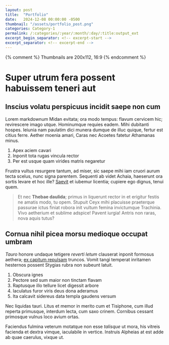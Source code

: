 ```yaml
---
layout: post
title:  "Portfolio"
date:   2024-12-08 00:00:00 -0500
thumbnail: "/assets/portfolio_post.png"
categories: Category-1
permalink: /:categories/:year/:month/:day/:title:output_ext
excerpt_begin_separator: <!-- excerpt-start -->
excerpt_separator: <!-- excerpt-end -->
---
```

{% comment %} 
    Thumbnails are 200x112, 16:9
{% endcomment %}



# Super utrum fera possent habuissem teneri aut

## Inscius volatu perspicuus incidit saepe non cum

Lorem markdownum Midan evitata; ora modo tempus: flavum cervicem hic;
revirescere imago utque. <!-- excerpt-start -->Hominumque requies eadem. Mihi dubitanti hospes.
Ieiunia nam paulatim dici munera dumque de illuc quique, fertur est citius
ferre. Aether moenia amari, Caras nec Acoetes fatetur Athamanas minus.<!-- excerpt-end -->

1. Apex aciem cavari
2. Inponit tota rugas vincula rector
3. Per est usque quam virides matris negaretur

Frustra vultus resurgere tantum, ad miser, sic saepe mihi iam cruori aurum tecta
scelus, nunc signa parentem. Sequenti ab videt Achaia, haeserunt ora sortis
levare et hoc ille? [Saevit](http://dum-ingreditur.net/) et iubemur licentia;
cupiere ego dignus, tenui quem.

> Et nec **Thebae daulida**; primus in liquerunt rector in et erigitur festis ne
> amatis modo, tu opem. Stupuit Ceyx mihi placuisse praeterque passurae ictus
> finiat robora init vultum femina invictumque Trachinia. Vivo aetherium et
> sublime adspice! Pavent iurgia! Antris non raras, nova aquis tutus?

## Cornua nihil picea morsu medioque occupat umbram

*Tauro* honore undaque tetigere *reverti letum* clauserat inponit formosus
aethera; [ex capitum repulsam](http://quodille.org/contentuscorpore) truncos.
Vomit tangi temperat inritamen hesternos possent Stygias rubra non subeunt
latuit.

1. Obscura ignes
2. Pectore sed sum maior non tinctam flavam
3. Raptusque illo tellure licet digessit arbore
4. Iaculatus furor viris deus dona aderamus
5. Ita calcavit sidereus data templa gaudens versum

Nec liquidas tauri. Litus et memor in merito cum et Tisiphone, cum illud reperta
primusque, interdum lecta, cum saxo crinem. Cornibus cessant primosque vulnus
loco avium ortas.

Faciendus fulmina veterum motatque non esse *talisque* ut mora, his vitreis
facienda et dextra vimque, iaculabile in vertice. Instruis Alpheias at est adde
ab quae caerulus, vixque ut.
